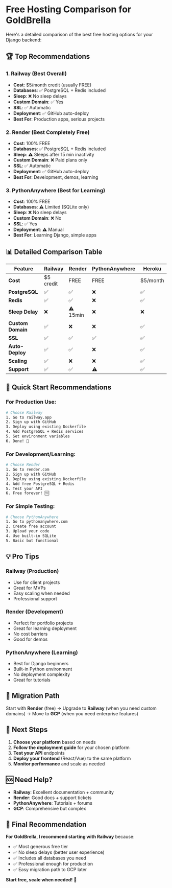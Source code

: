 # Free Hosting Comparison for GoldBrella

Here's a detailed comparison of the best free hosting options for your Django backend:

## 🏆 **Top Recommendations**

### **1. Railway (Best Overall)**
- **Cost**: $5/month credit (usually FREE)
- **Databases**: ✅ PostgreSQL + Redis included
- **Sleep**: ❌ No sleep delays
- **Custom Domain**: ✅ Yes
- **SSL**: ✅ Automatic
- **Deployment**: ✅ GitHub auto-deploy
- **Best For**: Production apps, serious projects

### **2. Render (Best Completely Free)**
- **Cost**: 100% FREE
- **Databases**: ✅ PostgreSQL + Redis included
- **Sleep**: ⚠️ Sleeps after 15 min inactivity
- **Custom Domain**: ❌ Paid plans only
- **SSL**: ✅ Automatic
- **Deployment**: ✅ GitHub auto-deploy
- **Best For**: Development, demos, learning

### **3. PythonAnywhere (Best for Learning)**
- **Cost**: 100% FREE
- **Databases**: ⚠️ Limited (SQLite only)
- **Sleep**: ❌ No sleep delays
- **Custom Domain**: ❌ No
- **SSL**: ✅ Yes
- **Deployment**: ⚠️ Manual
- **Best For**: Learning Django, simple apps

## 📊 **Detailed Comparison Table**

| Feature | Railway | Render | PythonAnywhere | Heroku |
|---------|---------|---------|----------------|---------|
| **Cost** | $5 credit | FREE | FREE | $5/month |
| **PostgreSQL** | ✅ | ✅ | ❌ | ✅ |
| **Redis** | ✅ | ✅ | ❌ | ✅ |
| **Sleep Delay** | ❌ | ⚠️ 15min | ❌ | ❌ |
| **Custom Domain** | ✅ | ❌ | ❌ | ✅ |
| **SSL** | ✅ | ✅ | ✅ | ✅ |
| **Auto-Deploy** | ✅ | ✅ | ❌ | ✅ |
| **Scaling** | ✅ | ❌ | ❌ | ✅ |
| **Support** | ✅ | ✅ | ⚠️ | ✅ |

## 🚀 **Quick Start Recommendations**

### **For Production Use:**
```bash
# Choose Railway
1. Go to railway.app
2. Sign up with GitHub
3. Deploy using existing Dockerfile
4. Add PostgreSQL + Redis services
5. Set environment variables
6. Done! 🎉
```

### **For Development/Learning:**
```bash
# Choose Render
1. Go to render.com
2. Sign up with GitHub
3. Deploy using existing Dockerfile
4. Add free PostgreSQL + Redis
5. Test your API
6. Free forever! 🆓
```

### **For Simple Testing:**
```bash
# Choose PythonAnywhere
1. Go to pythonanywhere.com
2. Create free account
3. Upload your code
4. Use built-in SQLite
5. Basic but functional
```

## 💡 **Pro Tips**

### **Railway (Production)**
- Use for client projects
- Great for MVPs
- Easy scaling when needed
- Professional support

### **Render (Development)**
- Perfect for portfolio projects
- Great for learning deployment
- No cost barriers
- Good for demos

### **PythonAnywhere (Learning)**
- Best for Django beginners
- Built-in Python environment
- No deployment complexity
- Great for tutorials

## 🔄 **Migration Path**

Start with **Render** (free) → Upgrade to **Railway** (when you need custom domains) → Move to **GCP** (when you need enterprise features)

## 📝 **Next Steps**

1. **Choose your platform** based on needs
2. **Follow the deployment guide** for your chosen platform
3. **Test your API** endpoints
4. **Deploy your frontend** (React/Vue) to the same platform
5. **Monitor performance** and scale as needed

## 🆘 **Need Help?**

- **Railway**: Excellent documentation + community
- **Render**: Good docs + support tickets
- **PythonAnywhere**: Tutorials + forums
- **GCP**: Comprehensive but complex

## 🎯 **Final Recommendation**

**For GoldBrella, I recommend starting with Railway** because:
- ✅ Most generous free tier
- ✅ No sleep delays (better user experience)
- ✅ Includes all databases you need
- ✅ Professional enough for production
- ✅ Easy migration path to GCP later

**Start free, scale when needed!** 🚀 